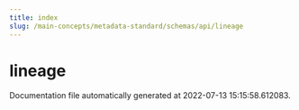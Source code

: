 ```yaml
---
title: index
slug: /main-concepts/metadata-standard/schemas/api/lineage
---
```


# lineage

Documentation file automatically generated at 2022-07-13 15:15:58.612083.
